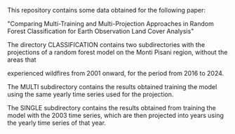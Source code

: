 This repository contains some data obtained for the following paper:

"Comparing Multi-Training and Multi-Projection Approaches in Random Forest Classification for Earth Observation Land Cover Analysis"

The directory CLASSIFICATION contains two subdirectories with the projections of a random forest model on the Monti Pisani region, without the areas that

experienced wildfires from 2001 onward, for the period from 2016 to 2024. 

The MULTI subdirectory contains the results obtained training the model using the same yearly time series used for the projection.

The SINGLE subdirectory contains the results obtained from training the model with the 2003 time series, which are then projected into years using the yearly time series of that year.
